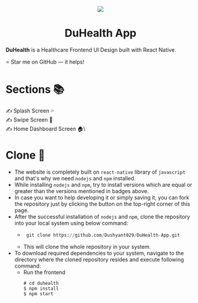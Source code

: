 <p align="center">
    <img src="https://user-images.githubusercontent.com/55031190/129877504-3c8e0f85-b545-4cd4-9575-a0b0117f15a3.png">
</p>

<h1 align="center">DuHealth App</h1>

**DuHealth** is a Healthcare Frontend UI Design built with React Native.

⭐ Star me on GitHub — it helps!


# Sections 📚

✍ Splash Screen 💦\
✍ Swipe Screen 🤜\
✍ Home Dashboard Screen 🏠\


# Clone 📑

- The website is completely built on `react-native` library of `javascript` and that's why we need `nodejs` and `npm` installed.
- While installing `nodejs` and `npm`, try to install versions which are equal or greater than the versions mentioned in badges above.
- In case you want to help developing it or simply saving it, you can fork the repository just by clicking the button on the top-right corner of this page.
- After the successful installation of `nodejs` and `npm`, clone the repository into your local system using below command:
  - ```python
     git clone https://github.com/Dushyant029/DuHealth-App.git
    ```
  - This will clone the whole repository in your system.
- To download required dependencies to your system, navigate to the directory where the cloned repository resides and execute following command:
  - Run the frontend
     ```
     # cd duhealth
     $ npm install
     $ npm start
     ```



